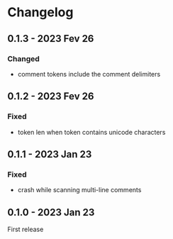 # Changelog

## 0.1.3 - 2023 Fev 26
### Changed
* comment tokens include the comment delimiters

## 0.1.2 - 2023 Fev 26
### Fixed
* token len when token contains unicode characters

## 0.1.1 - 2023 Jan 23
### Fixed
* crash while scanning multi-line comments

## 0.1.0 - 2023 Jan 23
First release